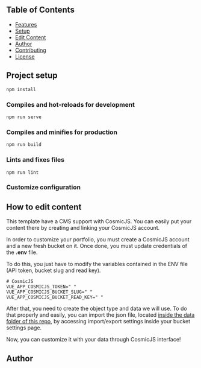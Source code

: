

## Table of Contents

- [Features](#features)
- [Setup](#project-setup)
- [Edit Content](#how-to-edit-content)
- [Author](#author)
- [Contributing](#-contributing)
- [License](#-license)


## Project setup
```
npm install
```
### Compiles and hot-reloads for development
```
npm run serve
```
### Compiles and minifies for production
```
npm run build
```
### Lints and fixes files
```
npm run lint
```
### Customize configuration

## How to edit content
This template have a CMS support with CosmicJS. You can easily put your content there by creating and linking your CosmicJS account. 

In order to customize your portfolio, you must create a CosmicJS account and a new fresh bucket on it. Once done, you must update credentials of the **.env** file.

To do this, you just have to modify the variables contained in the ENV file (API token, bucket slug and read key).

```env
# CosmicJS 
VUE_APP_COSMICJS_TOKEN=" "
VUE_APP_COSMICJS_BUCKET_SLUG=" "
VUE_APP_COSMICJS_BUCKET_READ_KEY=" "
```

After that, you need to create the object type and data we will use. To do that properly and easily, you can import the json file, located [inside the data folder of this repo](https://github.com/hbollon/portfolio-vuejs/blob/master/data/portfolio-vuejs_import.json), by accessing import/export settings inside your bucket settings page.

Now, you can customize it with your data through CosmicJS interface!
## Author
